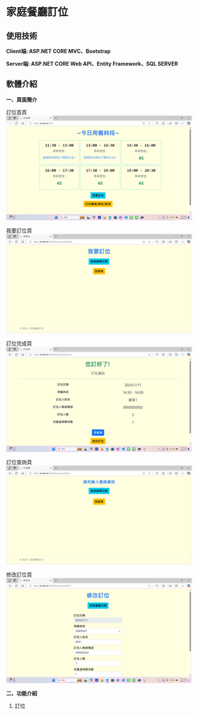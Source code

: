 # 家庭餐廳訂位

## 使用技術
**Client端: ASP.NET CORE MVC、Bootstrap**  

**Server端: ASP.NET CORE Web API、Entity Framework、SQL SERVER**



## 軟體介紹  

**一、頁面簡介**  

訂位首頁  
![](https://github.com/huaiminhu/Project_Reservation/blob/main/Pics/0111/%E9%A6%96%E9%A0%811.png)  


我要訂位頁  
![](https://github.com/huaiminhu/Project_Reservation/blob/main/Pics/%E8%A8%82%E4%BD%8D%E9%A0%811.png)  


訂位完成頁  
![](https://github.com/huaiminhu/Project_Reservation/blob/main/Pics/0111/%E6%88%90%E5%8A%9F1.png)  


訂位查詢頁  
![](https://github.com/huaiminhu/Project_Reservation/blob/main/Pics/%E6%9F%A5%E8%A9%A2%E9%A0%811.png)  


修改訂位頁  
![](https://github.com/huaiminhu/Project_Reservation/blob/main/Pics/0111/%E4%BF%AE%E6%94%B91.png)  


**二、功能介紹**  

1. 訂位

